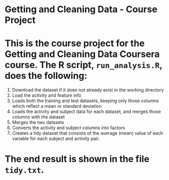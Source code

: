 # Getting and Cleaning Data - Course Project

# This is the course project for the Getting and Cleaning Data Coursera course. The R script, `run_analysis.R`, does the following:

1) Download the dataset if it does not already exist in the working directory
2) Load the activity and feature info
3) Loads both the training and test datasets, keeping only those columns which reflect a mean or standard deviation
4) Loads the activity and subject data for each dataset, and merges those columns with the dataset
5) Merges the two datasets
6) Converts the activity and subject columns into factors
7) Creates a tidy dataset that consists of the average (mean) value of each variable for each subject and activity pair.

# The end result is shown in the file `tidy.txt`.

